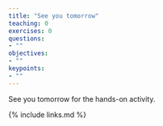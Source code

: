```yaml
---
title: "See you tomorrow"
teaching: 0
exercises: 0
questions:
- ""
objectives:
- ""
keypoints:
- ""
---
```

See you tomorrow for the hands-on activity.

{% include links.md %}
